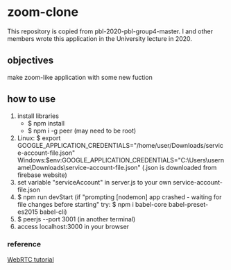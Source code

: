 # zoom-clone
This repository is copied from pbl-2020-pbl-group4-master. I and other members wrote this application in the University lecture in 2020.

## objectives
make zoom-like application with some new fuction

## how to use
1. install libraries
   - $ npm install
   - $ npm i -g peer (may need to be root)
2. Linux: $ export GOOGLE_APPLICATION_CREDENTIALS="/home/user/Downloads/service-account-file.json"
   Windows:$env:GOOGLE_APPLICATION_CREDENTIALS="C:\Users\username\Downloads\service-account-file.json" (.json is downloaded from firebase website)
3. set variable "serviceAccount" in server.js to your own service-account-file.json
4. $ npm run devStart (if "prompting [nodemon] app crashed - waiting for file changes before starting" try: $ npm i babel-core babel-preset-es2015 babel-cli)
5. $ peerjs --port 3001 (in another terminal)
6. access localhost:3000 in your browser

### reference
[WebRTC tutorial](https://youtube.com/watch?v=DvlyzDZDEq4)
